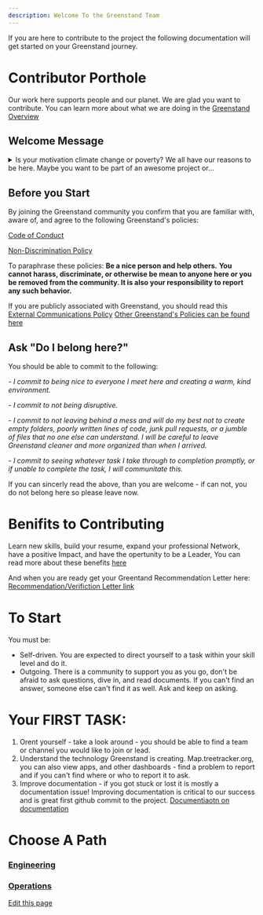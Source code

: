 ```yaml
---
description: Welcome To the Greenstand Team 
---
```

If you are here to contribute to the project the following documentation will get started on your Greenstand journey. 

# Contributor Porthole

Our work here supports people and our planet. We are glad you want to contribute. You can learn more about what we are doing in the [Greenstand Overview](https://docs.greenstand.org/overview) 

## Welcome Message

<details>
<summary>Is your motivation climate change or poverty? We all have our reasons to be here. Maybe you want to be part of an awesome project or... </summary>
 maybe you just got a ticket and owe community service. I can’t answer what brought you here - I can only speak for myself.

I once brought someone to a hospital. I wishing for a speedy recovery, saying goodbye, and still holding a warm hand when that stranger died. Thinking back, it leaves a good feeling knowing I’d done everything I could to help. I find it fulfilling to help people. It was good to be there as a stranger, as a friend in someone's last struggle. Making the world a better place brings me joy - it makes me feel good. It is painful and depressing to stand by and do nothing while people suffer and we collectively destroy our planet.

There are hundreds of millions of amazing people on our planet who live on less than I spend on a cup of coffee - they are caught in a perpetual struggle to find food. Basic education is not an option - healthcare is not a priority when you are starving. I've seen it. I've witnessed the plight of a single mother in rural Africa. I've seen the story of a single mom in Central and South America. I understand how our actions in the "developed world" drive climate change and make their lives, the poorest people's lives that much harder. It makes me angry - I cannot and will not stand by and do nothing.

For me, Greenstand is a social project. It’s answering the needs of the most powerful climate activists this planet has. If we support that woman in her struggle, she, together with her neighbors and millions of others like her, will clean our atmosphere; they will build the most effective climate solution possible - forests.

Regardless of why you are here, I am excited to welcome you to a growing and powerful community. We are on this planet together and we are not just standing by. We have a plan; we are making it happen. And we need you.

Thank you for joining.

_**Ezra Jay**_

**Executive Director**&#x20; </details> 

## Before you Start
By joining the Greenstand community you confirm that you are familiar with, aware of, and agree to the following Greenstand's policies: 

[Code of Conduct](https://drive.google.com/file/d/1y8l17FWt7uCeOSRhkOoznU8iOPquvxtK/view?usp=sharing)

[Non-Discrimination Policy](https://drive.google.com/file/d/1T9ZSzmWnRrzVYeXyOJ04GciXdPI6udNK/view?usp=sharing) 

To paraphrase these policies: **Be a nice person and help others.** **You cannot harass, discriminate, or otherwise be mean to anyone here or you be removed from the community. It is also your responsibility to report any such behavior.**

If you are publicly associated with Greenstand, you should read this [External Communications Policy](https://drive.google.com/file/d/1Mdr8K_JDAsf8gUAHkotoICGQqgP7WBo4/view) [Other Greenstand's Policies can be found here](https://drive.google.com/file/d/1XBqU8I5PW_5aSHKXRXnjUPWc1bh8iroP/view?usp=sharing)

## Ask "Do I belong here?" 
You should be able to commit to the following:

*- I commit to being nice to everyone I meet here and creating a warm, kind environment.*

*- I commit to not being disruptive.*

*- I commit to not leaving behind a mess and will do my best not to create empty folders, poorly written lines of code, junk pull requests, or a jumble of files that no one else can understand. I will be careful to leave Greenstand cleaner and more organized than when I arrived.*

*- I commit to seeing whatever task I take through to completion promptly, or if unable to complete the task, I will communitate this.*

If you can sincerly read the above, than you are welcome - if can not, you do not belong here so please leave now.

# Benifits to Contributing 
Learn new skills, build your resume, expand your professional Network, have a positive Impact, and have the opertunity to be a Leader,
You can read more about these benefits [here](https://docs.greenstand.org/operations-handbook/contributor-benefits)

And when you are ready get your Greentand Recommendation Letter here:
[Recommendation/Verifiction Letter link](https://drive.google.com/file/d/1VswhS3OctlDxZB58mkFErLawN_ZS0V89/view?usp=sharing) 


# To Start

You must be:
 - Self-driven. You are expected to direct yourself to a task within your skill level and do it.
 - Outgoing. There is a community to support you as you go, don't be afraid to ask questions, dive in, and read documents. If you can't find an answer, someone else can't find it as well. Ask and keep on asking.

# Your FIRST TASK: 
1. Orent yourself - take a look around - you should be able to find a team or channel you would like to join or lead. 
2. Understand the technology Greenstand is creating. Map.treetracker.org, you can also view apps, and other dashboards - find a problem to report and if you can't find where or who to report it to ask.
3. Improve documentation - if you got stuck or lost it is mostly a documentation issue! Improving documentation is critical to our success and is great first github commit to the project. [Documentiaotn on documentation](https://docs.greenstand.org/meta-documentation/how-to-contribute-documenation)

# Choose A Path 

### [Engineering](https://docs.greenstand.org/engineering/)
### [Operations](https://docs.greenstand.org/operations-handbook/)


[Edit this page](https://github.com/Greenstand/greenstand-documentation/tree/main/docs/who-you-are/contributor)





